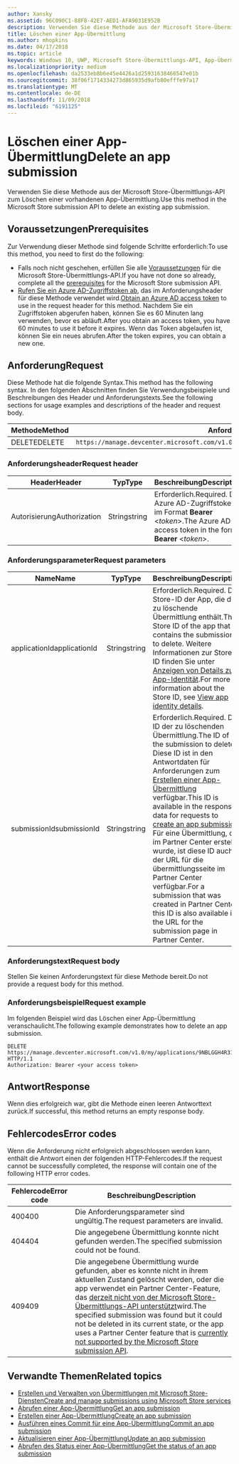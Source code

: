 ```yaml
---
author: Xansky
ms.assetid: 96C090C1-88F8-42E7-AED1-AFA9031E952B
description: Verwenden Sie diese Methode aus der Microsoft Store-Übermittlungs-API zum Löschen einer vorhandenen App-Übermittlung.
title: Löschen einer App-Übermittlung
ms.author: mhopkins
ms.date: 04/17/2018
ms.topic: article
keywords: Windows 10, UWP, Microsoft Store-Übermittlungs-API, App-Übermittlung, löschen
ms.localizationpriority: medium
ms.openlocfilehash: da2533eb8b6e45e4426a1d25931638466547e01b
ms.sourcegitcommit: 38f06f1714334273d865935d9afb80efffe97a17
ms.translationtype: MT
ms.contentlocale: de-DE
ms.lasthandoff: 11/09/2018
ms.locfileid: "6191125"
---
```

# <a name="delete-an-app-submission"></a><span data-ttu-id="2545d-104">Löschen einer App-Übermittlung</span><span class="sxs-lookup"><span data-stu-id="2545d-104">Delete an app submission</span></span>

<span data-ttu-id="2545d-105">Verwenden Sie diese Methode aus der Microsoft Store-Übermittlungs-API zum Löschen einer vorhandenen App-Übermittlung.</span><span class="sxs-lookup"><span data-stu-id="2545d-105">Use this method in the Microsoft Store submission API to delete an existing app submission.</span></span>

## <a name="prerequisites"></a><span data-ttu-id="2545d-106">Voraussetzungen</span><span class="sxs-lookup"><span data-stu-id="2545d-106">Prerequisites</span></span>

<span data-ttu-id="2545d-107">Zur Verwendung dieser Methode sind folgende Schritte erforderlich:</span><span class="sxs-lookup"><span data-stu-id="2545d-107">To use this method, you need to first do the following:</span></span>

* <span data-ttu-id="2545d-108">Falls noch nicht geschehen, erfüllen Sie alle [Voraussetzungen](create-and-manage-submissions-using-windows-store-services.md#prerequisites) für die Microsoft Store-Übermittlungs-API.</span><span class="sxs-lookup"><span data-stu-id="2545d-108">If you have not done so already, complete all the [prerequisites](create-and-manage-submissions-using-windows-store-services.md#prerequisites) for the Microsoft Store submission API.</span></span>
* <span data-ttu-id="2545d-109">[Rufen Sie ein Azure AD-Zugriffstoken ab](create-and-manage-submissions-using-windows-store-services.md#obtain-an-azure-ad-access-token), das im Anforderungsheader für diese Methode verwendet wird.</span><span class="sxs-lookup"><span data-stu-id="2545d-109">[Obtain an Azure AD access token](create-and-manage-submissions-using-windows-store-services.md#obtain-an-azure-ad-access-token) to use in the request header for this method.</span></span> <span data-ttu-id="2545d-110">Nachdem Sie ein Zugriffstoken abgerufen haben, können Sie es 60 Minuten lang verwenden, bevor es abläuft.</span><span class="sxs-lookup"><span data-stu-id="2545d-110">After you obtain an access token, you have 60 minutes to use it before it expires.</span></span> <span data-ttu-id="2545d-111">Wenn das Token abgelaufen ist, können Sie ein neues abrufen.</span><span class="sxs-lookup"><span data-stu-id="2545d-111">After the token expires, you can obtain a new one.</span></span>

## <a name="request"></a><span data-ttu-id="2545d-112">Anforderung</span><span class="sxs-lookup"><span data-stu-id="2545d-112">Request</span></span>

<span data-ttu-id="2545d-113">Diese Methode hat die folgende Syntax.</span><span class="sxs-lookup"><span data-stu-id="2545d-113">This method has the following syntax.</span></span> <span data-ttu-id="2545d-114">In den folgenden Abschnitten finden Sie Verwendungsbeispiele und Beschreibungen des Header und Anforderungstexts.</span><span class="sxs-lookup"><span data-stu-id="2545d-114">See the following sections for usage examples and descriptions of the header and request body.</span></span>

| <span data-ttu-id="2545d-115">Methode</span><span class="sxs-lookup"><span data-stu-id="2545d-115">Method</span></span> | <span data-ttu-id="2545d-116">Anforderungs-URI</span><span class="sxs-lookup"><span data-stu-id="2545d-116">Request URI</span></span>                                                      |
|--------|------------------------------------------------------------------|
| <span data-ttu-id="2545d-117">DELETE</span><span class="sxs-lookup"><span data-stu-id="2545d-117">DELETE</span></span>    | ```https://manage.devcenter.microsoft.com/v1.0/my/applications/{applicationId}/submissions/{submissionId}``` |


### <a name="request-header"></a><span data-ttu-id="2545d-118">Anforderungsheader</span><span class="sxs-lookup"><span data-stu-id="2545d-118">Request header</span></span>

| <span data-ttu-id="2545d-119">Header</span><span class="sxs-lookup"><span data-stu-id="2545d-119">Header</span></span>        | <span data-ttu-id="2545d-120">Typ</span><span class="sxs-lookup"><span data-stu-id="2545d-120">Type</span></span>   | <span data-ttu-id="2545d-121">Beschreibung</span><span class="sxs-lookup"><span data-stu-id="2545d-121">Description</span></span>                                                                 |
|---------------|--------|-----------------------------------------------------------------------------|
| <span data-ttu-id="2545d-122">Autorisierung</span><span class="sxs-lookup"><span data-stu-id="2545d-122">Authorization</span></span> | <span data-ttu-id="2545d-123">String</span><span class="sxs-lookup"><span data-stu-id="2545d-123">string</span></span> | <span data-ttu-id="2545d-124">Erforderlich.</span><span class="sxs-lookup"><span data-stu-id="2545d-124">Required.</span></span> <span data-ttu-id="2545d-125">Das Azure AD-Zugriffstoken im Format **Bearer** &lt;*token*&gt;.</span><span class="sxs-lookup"><span data-stu-id="2545d-125">The Azure AD access token in the form **Bearer** &lt;*token*&gt;.</span></span> |


### <a name="request-parameters"></a><span data-ttu-id="2545d-126">Anforderungsparameter</span><span class="sxs-lookup"><span data-stu-id="2545d-126">Request parameters</span></span>

| <span data-ttu-id="2545d-127">Name</span><span class="sxs-lookup"><span data-stu-id="2545d-127">Name</span></span>        | <span data-ttu-id="2545d-128">Typ</span><span class="sxs-lookup"><span data-stu-id="2545d-128">Type</span></span>   | <span data-ttu-id="2545d-129">Beschreibung</span><span class="sxs-lookup"><span data-stu-id="2545d-129">Description</span></span>                                                                 |
|---------------|--------|-----------------------------------------------------------------------------|
| <span data-ttu-id="2545d-130">applicationId</span><span class="sxs-lookup"><span data-stu-id="2545d-130">applicationId</span></span> | <span data-ttu-id="2545d-131">String</span><span class="sxs-lookup"><span data-stu-id="2545d-131">string</span></span> | <span data-ttu-id="2545d-132">Erforderlich.</span><span class="sxs-lookup"><span data-stu-id="2545d-132">Required.</span></span> <span data-ttu-id="2545d-133">Die Store-ID der App, die die zu löschende Übermittlung enthält.</span><span class="sxs-lookup"><span data-stu-id="2545d-133">The Store ID of the app that contains the submission to delete.</span></span> <span data-ttu-id="2545d-134">Weitere Informationen zur Store-ID finden Sie unter [Anzeigen von Details zur App-Identität](https://msdn.microsoft.com/windows/uwp/publish/view-app-identity-details).</span><span class="sxs-lookup"><span data-stu-id="2545d-134">For more information about the Store ID, see [View app identity details](https://msdn.microsoft.com/windows/uwp/publish/view-app-identity-details).</span></span>  |
| <span data-ttu-id="2545d-135">submissionId</span><span class="sxs-lookup"><span data-stu-id="2545d-135">submissionId</span></span> | <span data-ttu-id="2545d-136">String</span><span class="sxs-lookup"><span data-stu-id="2545d-136">string</span></span> | <span data-ttu-id="2545d-137">Erforderlich.</span><span class="sxs-lookup"><span data-stu-id="2545d-137">Required.</span></span> <span data-ttu-id="2545d-138">Die ID der zu löschenden Übermittlung.</span><span class="sxs-lookup"><span data-stu-id="2545d-138">The ID of the submission to delete.</span></span> <span data-ttu-id="2545d-139">Diese ID ist in den Antwortdaten für Anforderungen zum [Erstellen einer App-Übermittlung](create-an-app-submission.md) verfügbar.</span><span class="sxs-lookup"><span data-stu-id="2545d-139">This ID is available in the response data for requests to [create an app submission](create-an-app-submission.md).</span></span> <span data-ttu-id="2545d-140">Für eine Übermittlung, die im Partner Center erstellt wurde, ist diese ID auch in der URL für die übermittlungsseite im Partner Center verfügbar.</span><span class="sxs-lookup"><span data-stu-id="2545d-140">For a submission that was created in Partner Center, this ID is also available in the URL for the submission page in Partner Center.</span></span>  |


### <a name="request-body"></a><span data-ttu-id="2545d-141">Anforderungstext</span><span class="sxs-lookup"><span data-stu-id="2545d-141">Request body</span></span>

<span data-ttu-id="2545d-142">Stellen Sie keinen Anforderungstext für diese Methode bereit.</span><span class="sxs-lookup"><span data-stu-id="2545d-142">Do not provide a request body for this method.</span></span>


### <a name="request-example"></a><span data-ttu-id="2545d-143">Anforderungsbeispiel</span><span class="sxs-lookup"><span data-stu-id="2545d-143">Request example</span></span>

<span data-ttu-id="2545d-144">Im folgenden Beispiel wird das Löschen einer App-Übermittlung veranschaulicht.</span><span class="sxs-lookup"><span data-stu-id="2545d-144">The following example demonstrates how to delete an app submission.</span></span>

```
DELETE https://manage.devcenter.microsoft.com/v1.0/my/applications/9NBLGGH4R315/submissions/1152921504621243610 HTTP/1.1
Authorization: Bearer <your access token>
```

## <a name="response"></a><span data-ttu-id="2545d-145">Antwort</span><span class="sxs-lookup"><span data-stu-id="2545d-145">Response</span></span>

<span data-ttu-id="2545d-146">Wenn dies erfolgreich war, gibt die Methode einen leeren Antworttext zurück.</span><span class="sxs-lookup"><span data-stu-id="2545d-146">If successful, this method returns an empty response body.</span></span>

## <a name="error-codes"></a><span data-ttu-id="2545d-147">Fehlercodes</span><span class="sxs-lookup"><span data-stu-id="2545d-147">Error codes</span></span>

<span data-ttu-id="2545d-148">Wenn die Anforderung nicht erfolgreich abgeschlossen werden kann, enthält die Antwort einen der folgenden HTTP-Fehlercodes.</span><span class="sxs-lookup"><span data-stu-id="2545d-148">If the request cannot be successfully completed, the response will contain one of the following HTTP error codes.</span></span>

| <span data-ttu-id="2545d-149">Fehlercode</span><span class="sxs-lookup"><span data-stu-id="2545d-149">Error code</span></span> |  <span data-ttu-id="2545d-150">Beschreibung</span><span class="sxs-lookup"><span data-stu-id="2545d-150">Description</span></span>   |
|--------|------------------|
| <span data-ttu-id="2545d-151">400</span><span class="sxs-lookup"><span data-stu-id="2545d-151">400</span></span>  | <span data-ttu-id="2545d-152">Die Anforderungsparameter sind ungültig.</span><span class="sxs-lookup"><span data-stu-id="2545d-152">The request parameters are invalid.</span></span> |
| <span data-ttu-id="2545d-153">404</span><span class="sxs-lookup"><span data-stu-id="2545d-153">404</span></span>  | <span data-ttu-id="2545d-154">Die angegebene Übermittlung konnte nicht gefunden werden.</span><span class="sxs-lookup"><span data-stu-id="2545d-154">The specified submission could not be found.</span></span> |
| <span data-ttu-id="2545d-155">409</span><span class="sxs-lookup"><span data-stu-id="2545d-155">409</span></span>  | <span data-ttu-id="2545d-156">Die angegebene Übermittlung wurde gefunden, aber es konnte nicht in ihrem aktuellen Zustand gelöscht werden, oder die app verwendet ein Partner Center-Feature, das [derzeit nicht von der Microsoft Store-Übermittlungs-API unterstützt](create-and-manage-submissions-using-windows-store-services.md#not_supported)wird.</span><span class="sxs-lookup"><span data-stu-id="2545d-156">The specified submission was found but it could not be deleted in its current state, or the app uses a Partner Center feature that is [currently not supported by the Microsoft Store submission API](create-and-manage-submissions-using-windows-store-services.md#not_supported).</span></span> |


## <a name="related-topics"></a><span data-ttu-id="2545d-157">Verwandte Themen</span><span class="sxs-lookup"><span data-stu-id="2545d-157">Related topics</span></span>

* [<span data-ttu-id="2545d-158">Erstellen und Verwalten von Übermittlungen mit Microsoft Store-Diensten</span><span class="sxs-lookup"><span data-stu-id="2545d-158">Create and manage submissions using Microsoft Store services</span></span>](create-and-manage-submissions-using-windows-store-services.md)
* [<span data-ttu-id="2545d-159">Abrufen einer App-Übermittlung</span><span class="sxs-lookup"><span data-stu-id="2545d-159">Get an app submission</span></span>](get-an-app-submission.md)
* [<span data-ttu-id="2545d-160">Erstellen einer App-Übermittlung</span><span class="sxs-lookup"><span data-stu-id="2545d-160">Create an app submission</span></span>](create-an-app-submission.md)
* [<span data-ttu-id="2545d-161">Ausführen eines Commit für eine App-Übermittlung</span><span class="sxs-lookup"><span data-stu-id="2545d-161">Commit an app submission</span></span>](commit-an-app-submission.md)
* [<span data-ttu-id="2545d-162">Aktualisieren einer App-Übermittlung</span><span class="sxs-lookup"><span data-stu-id="2545d-162">Update an app submission</span></span>](update-an-app-submission.md)
* [<span data-ttu-id="2545d-163">Abrufen des Status einer App-Übermittlung</span><span class="sxs-lookup"><span data-stu-id="2545d-163">Get the status of an app submission</span></span>](get-status-for-an-app-submission.md)
